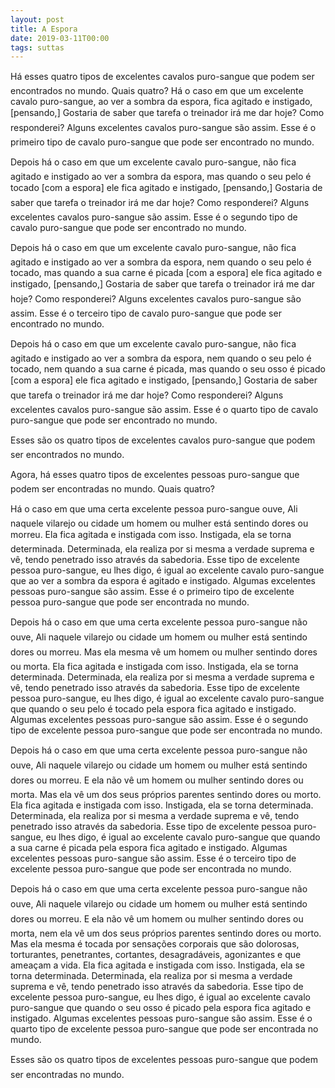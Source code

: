 ```yaml
---
layout: post
title: A Espora
date: 2019-03-11T00:00
tags: suttas
---
```

Há esses quatro tipos de excelentes cavalos puro-sangue que podem ser encontrados no mundo. Quais quatro? Há o caso em que um excelente cavalo puro-sangue, ao ver a sombra da espora, fica agitado e instigado, [pensando,] Gostaria de saber que tarefa o treinador irá me dar hoje? Como responderei? Alguns excelentes cavalos puro-sangue são assim. Esse é o primeiro tipo de cavalo puro-sangue que pode ser encontrado no mundo.

Depois há o caso em que um excelente cavalo puro-sangue, não fica agitado e instigado ao ver a sombra da espora, mas quando o seu pelo é tocado [com a espora] ele fica agitado e instigado, [pensando,] Gostaria de saber que tarefa o treinador irá me dar hoje? Como responderei? Alguns excelentes cavalos puro-sangue são assim. Esse é o segundo tipo de cavalo puro-sangue que pode ser encontrado no mundo.

Depois há o caso em que um excelente cavalo puro-sangue, não fica agitado e instigado ao ver a sombra da espora, nem quando o seu pelo é tocado, mas quando a sua carne é picada [com a espora] ele fica agitado e instigado, [pensando,] Gostaria de saber que tarefa o treinador irá me dar hoje? Como responderei? Alguns excelentes cavalos puro-sangue são assim. Esse é o terceiro tipo de cavalo puro-sangue que pode ser encontrado no mundo.

Depois há o caso em que um excelente cavalo puro-sangue, não fica agitado e instigado ao ver a sombra da espora, nem quando o seu pelo é tocado, nem quando a sua carne é picada, mas quando o seu osso é picado [com a espora] ele fica agitado e instigado, [pensando,] Gostaria de saber que tarefa o treinador irá me dar hoje? Como responderei? Alguns excelentes cavalos puro-sangue são assim. Esse é o quarto tipo de cavalo puro-sangue que pode ser encontrado no mundo.

Esses são os quatro tipos de excelentes cavalos puro-sangue que podem ser encontrados no mundo.

Agora, há esses quatro tipos de excelentes pessoas puro-sangue que podem ser encontradas no mundo. Quais quatro?

Há o caso em que uma certa excelente pessoa puro-sangue ouve, Ali naquele vilarejo ou cidade um homem ou mulher está sentindo dores ou morreu. Ela fica agitada e instigada com isso. Instigada, ela se torna determinada. Determinada, ela realiza por si mesma a verdade suprema e vê, tendo penetrado isso através da sabedoria. Esse tipo de excelente pessoa puro-sangue, eu lhes digo, é igual ao excelente cavalo puro-sangue que ao ver a sombra da espora é agitado e instigado. Algumas excelentes pessoas puro-sangue são assim. Esse é o primeiro tipo de excelente pessoa puro-sangue que pode ser encontrada no mundo.

Depois há o caso em que uma certa excelente pessoa puro-sangue não ouve, Ali naquele vilarejo ou cidade um homem ou mulher está sentindo dores ou morreu. Mas ela mesma vê um homem ou mulher sentindo dores ou morta. Ela fica agitada e instigada com isso. Instigada, ela se torna determinada. Determinada, ela realiza por si mesma a verdade suprema e vê, tendo penetrado isso através da sabedoria. Esse tipo de excelente pessoa puro-sangue, eu lhes digo, é igual ao excelente cavalo puro-sangue que quando o seu pelo é tocado pela espora fica agitado e instigado. Algumas excelentes pessoas puro-sangue são assim. Esse é o segundo tipo de excelente pessoa puro-sangue que pode ser encontrada no mundo.

Depois há o caso em que uma certa excelente pessoa puro-sangue não ouve, Ali naquele vilarejo ou cidade um homem ou mulher está sentindo dores ou morreu. E ela não vê um homem ou mulher sentindo dores ou morta. Mas ela vê um dos seus próprios parentes sentindo dores ou morto. Ela fica agitada e instigada com isso. Instigada, ela se torna determinada. Determinada, ela realiza por si mesma a verdade suprema e vê, tendo penetrado isso através da sabedoria. Esse tipo de excelente pessoa puro-sangue, eu lhes digo, é igual ao excelente cavalo puro-sangue que quando a sua carne é picada pela espora fica agitado e instigado. Algumas excelentes pessoas puro-sangue são assim. Esse é o terceiro tipo de excelente pessoa puro-sangue que pode ser encontrada no mundo.

Depois há o caso em que uma certa excelente pessoa puro-sangue não ouve, Ali naquele vilarejo ou cidade um homem ou mulher está sentindo dores ou morreu. E ela não vê um homem ou mulher sentindo dores ou morta, nem ela vê um dos seus próprios parentes sentindo dores ou morto. Mas ela mesma é tocada por sensações corporais que são dolorosas, torturantes, penetrantes, cortantes, desagradáveis, agonizantes e que ameaçam a vida. Ela fica agitada e instigada com isso. Instigada, ela se torna determinada. Determinada, ela realiza por si mesma a verdade suprema e vê, tendo penetrado isso através da sabedoria. Esse tipo de excelente pessoa puro-sangue, eu lhes digo, é igual ao excelente cavalo puro-sangue que quando o seu osso é picado pela espora fica agitado e instigado. Algumas excelentes pessoas puro-sangue são assim. Esse é o quarto tipo de excelente pessoa puro-sangue que pode ser encontrada no mundo.

Esses são os quatro tipos de excelentes pessoas puro-sangue que podem ser encontradas no mundo.

